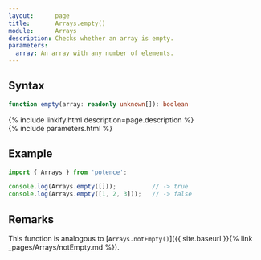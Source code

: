 ```yaml
---
layout:      page
title:       Arrays.empty()
module:      Arrays
description: Checks whether an array is empty.
parameters:
  array: An array with any number of elements.
---
```

## Syntax

```ts
function empty(array: readonly unknown[]): boolean
```

<div class="description">{% include linkify.html description=page.description %}</div>
{% include parameters.html %}

## Example

```ts
import { Arrays } from 'potence';

console.log(Arrays.empty([]));          // -> true
console.log(Arrays.empty([1, 2, 3]));   // -> false
```

## Remarks

This function is analogous to
[`Arrays.notEmpty()`]({{ site.baseurl }}{% link _pages/Arrays/notEmpty.md %}).
